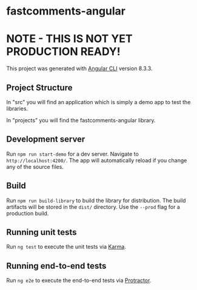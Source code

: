 # fastcomments-angular

# NOTE - THIS IS NOT YET PRODUCTION READY!

This project was generated with [Angular CLI](https://github.com/angular/angular-cli) version 8.3.3.

## Project Structure

In "src" you will find an application which is simply a demo app to test the libraries.

In "projects" you will find the fastcomments-angular library.

## Development server

Run `npm run start-demo` for a dev server. Navigate to `http://localhost:4200/`. The app will automatically reload if you change any of the source files.

## Build

Run `npm run build-library` to build the library for distribution. The build artifacts will be stored in the `dist/` directory. Use the `--prod` flag for a production build.

## Running unit tests

Run `ng test` to execute the unit tests via [Karma](https://karma-runner.github.io).

## Running end-to-end tests

Run `ng e2e` to execute the end-to-end tests via [Protractor](http://www.protractortest.org/).
